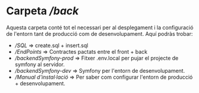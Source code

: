 # Carpeta _/back_

Aquesta carpeta conté tot el necessari per al desplegament i la configuració de l'entorn tant de producció com de desenvolupament.
Aquí podràs trobar:
 -  _/SQL_ => create.sql + insert.sql
 -  _/EndPoints_ => Contractes pactats entre el front + back
 -  _/backendSymfony-prod_ => Fitxer .env.local per pujar el projecte de symfony al servidor.
 -  _/backendSymfony-dev_ => Symfony per l'entorn de desenvolupament.
 -  _/Manual d'instal·lació_ => Per saber com configurar l'entorn de producció + desenvolupament.
